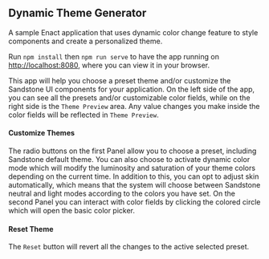 ## Dynamic Theme Generator

A sample Enact application that uses dynamic color change feature to style components and create a personalized theme.

Run `npm install` then `npm run serve` to have the app running on [http://localhost:8080](http://localhost:8080), where you can view it in your browser.

This app will help you choose a preset theme and/or customize the Sandstone UI components for your application. 
On the left side of the app, you can see all the presets and/or customizable color fields, while on the right side is the `Theme Preview` area. 
Any value changes you make inside the color fields will be reflected in `Theme Preview`.

#### Customize Themes

The radio buttons on the first Panel allow you to choose a preset, including Sandstone default theme. 
You can also choose to activate dynamic color mode which will modify the luminosity and saturation of your theme colors depending on the current time. 
In addition to this, you can opt to adjust skin automatically, which means that the system will choose between Sandstone neutral and light modes according to the colors you have set.
On the second Panel you can interact with color fields by clicking the colored circle which will open the basic color picker.

#### Reset Theme

The `Reset` button will revert all the changes to the active selected preset.
